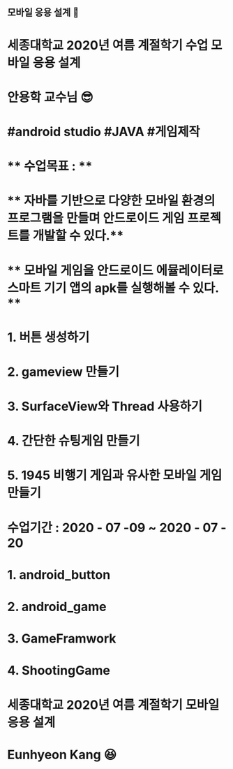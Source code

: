 ## 모바일 응용 설계 📘

# 세종대학교 2020년 여름 계절학기 수업 모바일 응용 설계
# 안용학 교수님 :sunglasses:  
#
# #android studio #JAVA #게임제작  
#
# ** 수업목표   :  **
#
# ** 자바를 기반으로 다양한 모바일 환경의 프로그램을 만들며 안드로이드 게임 프로젝트를 개발할 수 있다.**
#
# ** 모바일 게임을 안드로이드 에뮬레이터로 스마트 기기 앱의 apk를 실행해볼 수 있다. **
# 
# 1. 버튼 생성하기
# 2. gameview 만들기
# 3. SurfaceView와 Thread 사용하기
# 4. 간단한 슈팅게임 만들기
# 5. 1945 비행기 게임과 유사한 모바일 게임 만들기
#
# 수업기간 : 2020 - 07 -09  ~ 2020 - 07 - 20
#
#
# 1. android_button
# 2. android_game
# 3. GameFramwork
# 4. ShootingGame
#
#
# 세종대학교 2020년 여름 계절학기 모바일 응용 설계
#
# Eunhyeon Kang :laughing:
